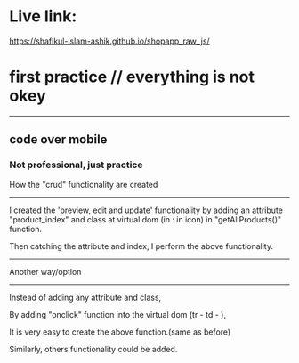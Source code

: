 # Live link: 
https://shafikul-islam-ashik.github.io/shopapp_raw_js/

# first practice // everything is not okey
___________

## code over mobile

### Not professional, just practice 


How the "crud" functionality are created
__________________________________________


I created the 'preview, edit and update' functionality by adding an attribute "product_index" and class at virtual dom (in <td> : in icon) in "getAllProducts()" function.

Then catching the attribute and index, I perform the above functionality.


--------------------------------------------------



Another way/option
_____________________________

Instead of adding any attribute and class,

By adding "onclick" function into the virtual dom (tr - td - <a onclick = 'editProduct(${index})'>    ),
 
 It is very easy to create the above function.(same as before)

Similarly, others functionality could be added.








